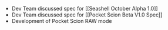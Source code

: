 - Dev Team discussed spec for  [[Seashell October Alpha 1.0]]
- Dev Team discussed spec for  [[Pocket Scion Beta V1.0 Spec]]
- Development of Pocket Scion RAW mode